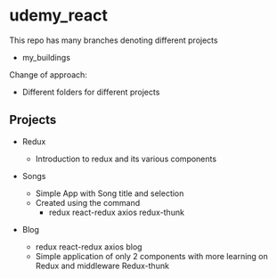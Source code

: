 # udemy_react

This repo has many branches denoting different projects
* my_buildings

Change of approach:
* Different folders for different projects

## Projects
* Redux
    * Introduction to redux and its various components
* Songs
    * Simple App with Song title and selection
    * Created using the command
        * redux react-redux axios redux-thunk

* Blog
    * redux react-redux axios blog
    * Simple application of only 2 components with more learning on Redux and middleware Redux-thunk
    